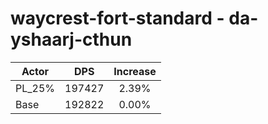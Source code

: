# waycrest-fort-standard - da-yshaarj-cthun
| Actor | DPS | Increase |
|---|:---:|:---:|
|PL_25%|197427|2.39%|
|Base|192822|0.00%|
